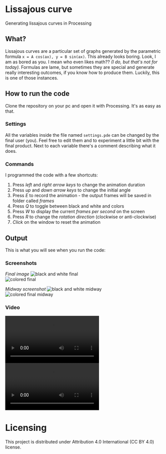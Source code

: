 # Lissajous curve
Generating lissajous curves in Processing

## What?
Lissajous curves are a particular set of graphs generated by the parametric formula `x = A cos(ax), y = B sin(ax)`. This already looks boring.
Look, I am as bored as you. I mean who even likes math?? *(I do, but that's not for today).*
Formulas are lame, but sometimes they are special and generate really interesting outcomes, if you know how to produce them. Luckily, this is one of those instances.

## How to run the code
Clone the repository on your pc and open it with Processing. It's as easy as that.

### Settings
All the variables inside the file named `settings.pde` can be changed by the final user (you). Feel free to edit them and to experiment a little bit with the final product.
Next to each variable there's a comment describing what it does.

### Commands
I programmed the code with a few shortcuts:
1. Press *left* and *right arrow keys* to change the animation duration
2. Press *up* and *down arrow keys* to change the initial angle
3. Press *E* to record the animation - the output frames will be saved in folder called *frames*
4. Press *Q* to toggle between black and white and colors
5. Press *W* to display the current *frames per second* on the screen
6. Press *R* to change the *rotation direction* (clockwise or anti-clockwise)
7. *Click* on the window to reset the animation

## Output
This is what you will see when you run the code:

### Screenshots
*Final image*
![black and white final](https://github.com/lorossi/lissajous/final/selected_frames/black-and-white-frame-1799.png)  
![colored final](https://github.com/lorossi/lissajous/final/selected_frames/color-frame-1799.png)  

*Midway screenshot*
![black and white midway](https://github.com/lorossi/lissajous/final/selected_frames/black-and-white-frame-390.png)  
![colored final midway](https://github.com/lorossi/lissajous/final/selected_frames/color-frame-324.png)  

### Video
![black and white video](https://github.com/lorossi/lissajous/final/videos/black-and-white.mp4)  
![colored final midway](https://github.com/lorossi/lissajous/final/videos/colors.mp4)  

# Licensing
This project is distributed under Attribution 4.0 International (CC BY 4.0) license.
